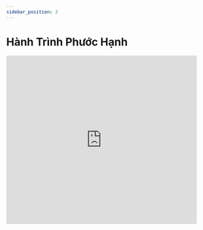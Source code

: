 ```yaml
---
sidebar_position: 3
---
```


# Hành Trình Phước Hạnh

<iframe width="100%" height="444" src="https://www.youtube.com/embed/WJQ_IPt9k-4?si=7KnZG-3U9xpK9PxF" title="YouTube video player" frameborder="0" allow="accelerometer; autoplay; clipboard-write; encrypted-media; gyroscope; picture-in-picture; web-share" allowfullscreen></iframe>